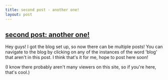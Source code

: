 ```yaml
---
title: second post - another one!
layout: post
---
```

## [second post: another one!]({{page.url}})

Hey guys! I got the blog set up, so now there can be multiple posts! You can navigate to the blog by clicking on any of the instances of the word 'blog' that aren't in this post. I think that's it for me, hope to post here soon!
<!--more-->
(I know there probably aren't many viewers on this site, so if you're here, that's cool.)
